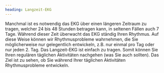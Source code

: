 ```yaml
---
heading: Langzeit-EKG
---
```


Manchmal ist es notwendig das EKG über einen längeren Zeitraum zu tragen, welcher 24 bis 48 Stunden betragen kann, in seltenen Fällen auch 7 Tage. 
Während dieser Zeit überwacht das EKG ständig Ihren Rhythmus. 
Auf diese Weise können wir Rhythmusprobleme wahrnehmen, die Sie möglicherweise nur gelegentlich entwickeln, z.B. nur einmal pro Tag oder nur jeden 2. Tag. 
Das Langzeit-EKG ist einfach zu tragen.  Somit können Sie Ihren regulären täglichen Aktivitäten nachgehen (was Sie auch sollten).
Das Ziel ist zu sehen, ob Sie während Ihrer täglichen Aktivitäten Rhythmusprobleme entwickeln. 